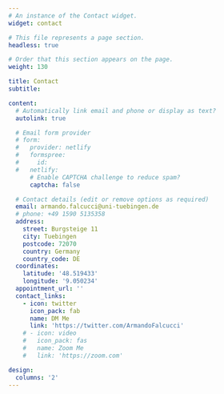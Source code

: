 ```yaml
---
# An instance of the Contact widget.
widget: contact

# This file represents a page section.
headless: true

# Order that this section appears on the page.
weight: 130

title: Contact
subtitle:

content:
  # Automatically link email and phone or display as text?
  autolink: true

  # Email form provider
  # form:
  #   provider: netlify
  #   formspree:
  #     id:
  #   netlify:
      # Enable CAPTCHA challenge to reduce spam?
      captcha: false

  # Contact details (edit or remove options as required)
  email: armando.falcucci@uni-tuebingen.de
  # phone: +49 1590 5135358
  address:
    street: Burgsteige 11
    city: Tuebingen
    postcode: 72070
    country: Germany
    country_code: DE
  coordinates:
    latitude: '48.519433'
    longitude: '9.050234'
  appointment_url: ''
  contact_links:
    - icon: twitter
      icon_pack: fab
      name: DM Me
      link: 'https://twitter.com/ArmandoFalcucci'
    # - icon: video
    #   icon_pack: fas
    #   name: Zoom Me
    #   link: 'https://zoom.com'

design:
  columns: '2'
---
```

